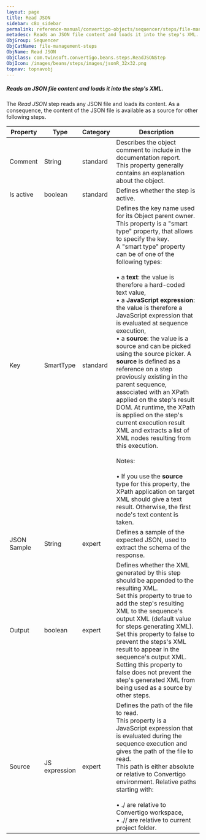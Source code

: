 ```yaml
---
layout: page
title: Read JSON
sidebar: c8o_sidebar
permalink: reference-manual/convertigo-objects/sequencer/steps/file-management-steps/read-json/
metadesc: Reads an JSON file content and loads it into the step's XML.    The  Read JSON  step reads any JSON file and loads its content. As a consequence, the 
ObjGroup: Sequencer
ObjCatName: file-management-steps
ObjName: Read JSON
ObjClass: com.twinsoft.convertigo.beans.steps.ReadJSONStep
ObjIcon: /images/beans/steps/images/jsonR_32x32.png
topnav: topnavobj
---
```

##### Reads an JSON file content and loads it into the step's XML. 

The <i>Read JSON</i> step reads any JSON file and loads its content. As a consequence, the content of the JSON file is available as a source for other following steps.

Property | Type | Category | Description
--- | --- | --- | ---
Comment | String | standard | Describes the object comment to include in the documentation report.<br/>This property generally contains an explanation about the object.
Is active | boolean | standard | Defines whether the step is active.
Key | SmartType | standard | Defines the key name used for its Object parent owner.<br/>This property is a "smart type" property, that allows to specify the key. <br/>A "smart type" property can be of one of the following types: <br/><br/>• a <b>text</b>: the value is therefore a hard-coded text value, <br/>• a <b>JavaScript expression</b>: the value is therefore a JavaScript expression that is evaluated at sequence execution, <br/>• a <b>source</b>: the value is a source and can be picked using the source picker. A <b>source</b> is defined as a reference on a step previously existing in the parent sequence, associated with an XPath applied on the step's result DOM. At runtime, the XPath is applied on the step's current execution result XML and extracts a list of XML nodes resulting from this execution. <br/><br/><span class="orangetwinsoft">Notes:</span> <br/><br/>• If you use the <b>source</b> type for this property, the XPath application on target XML should give a text result. Otherwise, the first node's text content is taken.
JSON Sample | String | expert | Defines a sample of the expected JSON, used to extract the schema of the response.
Output | boolean | expert | Defines whether the XML generated by this step should be appended to the resulting XML.<br/>Set this property to <span class="computer">true</span> to add the step's resulting XML to the sequence's output XML (default value for steps generating XML). Set this property to <span class="computer">false</span> to prevent the steps's XML result to appear in the sequence's output XML.<br/>Setting this property to <span class="computer">false</span> does not prevent the step's generated XML from being used as a source by other steps.
Source | JS expression | expert | Defines the path of the file to read.<br/>This property is a JavaScript expression that is evaluated during the sequence execution and gives the path of the file to read. <br/>This path is either absolute or relative to Convertigo environment. Relative paths starting with:<br/><br/>• <span class="computer">./</span> are relative to Convertigo workspace,<br/>• <span class="computer">.//</span> are relative to current project folder. <br/>
